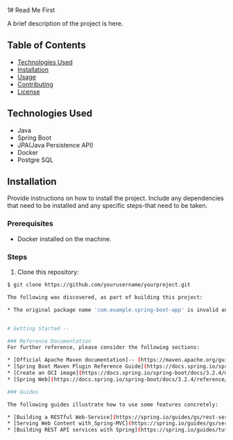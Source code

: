 1# Read Me First 

A brief description of the project is here.

## Table of Contents

- [Technologies Used](#technologies-used)
- [Installation](#installation)
- [Usage](#usage)
- [Contributing](#contributing)
- [License](#license)

## Technologies Used

- Java
- Spring Boot
- JPA(Java Persistence API)
- Docker
- Postgre SQL

## Installation

Provide instructions on how to install the project. Include any dependencies that need to be installed and any specific steps-that need to be taken.

### Prerequisites

- Docker installed on the machine.

### Steps

1. Clone this repository:

```bash
$ git clone https://github.com/yourusername/yourproject.git

The following was discovered, as part of building this project:

* The original package name 'com.example.spring-boot-app' is invalid and this,project uses-'com.example.springbootapp' instead.


# Getting Started --

### Reference Documentation
For further reference, please consider the following sections:

* [Official Apache Maven documentation]-- (https://maven.apache.org/guides/index.html)
* [Spring Boot Maven Plugin Reference Guide](https://docs.spring.io/spring-boot/docs/3.2.4/maven-plugin/reference/html/)
* [Create an OCI image](https://docs.spring.io/spring-boot/docs/3.2.4/maven-plugin/reference/html/#build-image)
* [Spring Web](https://docs.spring.io/spring-boot/docs/3.2.4/reference/htmlsingle/index.html#web)

### Guides

The following guides illustrate how to use some features concretely:

* [Building a RESTful Web-Service](https://spring.io/guides/gs/rest-service/)
* [Serving Web Content with_Spring-MVC](https://spring.io/guides/gs/serving-web-content/)
* [Building REST API services with Spring](https://spring.io/guides/tutorials/rest/)

